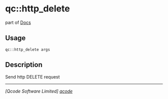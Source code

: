qc::http_delete
===============

part of [Docs](../index.md)

Usage
-----
`qc::http_delete args`

Description
-----------
Send http DELETE request

----------------------------------
*[Qcode Software Limited] [qcode]*

[qcode]: http://www.qcode.co.uk "Qcode Software"